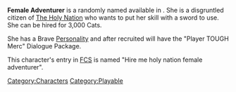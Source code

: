 **Female Adventurer** is a randomly named [](Generic_Recruits.md) available in [](02%20-%20Projects%20&%20Wikis/Kenshi/Kenshi%20Wiki/Kenshi%20Wiki%20Template/The_Holy_Nation.md). She is a disgruntled citizen of
[The Holy Nation](02%20-%20Projects%20&%20Wikis/Kenshi/Kenshi%20Wiki/Kenshi%20Wiki%20Template/The_Holy_Nation.md "wikilink") who wants to put her skill
with a sword to use. She can be hired for 3,000 Cats.

She has a Brave [Personality](Personality.md "wikilink") and after
recruited will have the "Player TOUGH Merc" Dialogue Package.

This character's entry in [FCS](Forgotten_Construction_Set.md "wikilink")
is named "Hire me holy nation female adventurer".

[Category:Characters](Category:Characters "wikilink")
[Category:Playable](Category:Playable "wikilink")